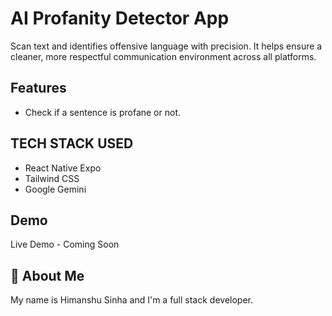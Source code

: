 # AI Profanity Detector App

Scan text and identifies offensive language with precision. It helps ensure a cleaner, more respectful communication environment across all platforms.

## Features

- Check if a sentence is profane or not.

## TECH STACK USED

- React Native Expo
- Tailwind CSS
- Google Gemini

## Demo

Live Demo - Coming Soon

## 🚀 About Me

My name is Himanshu Sinha and I'm a full stack developer.
